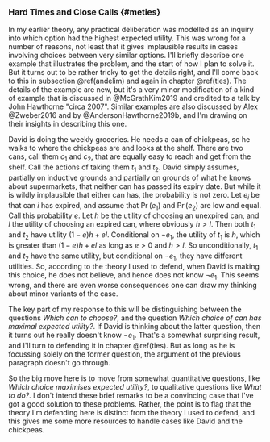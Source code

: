 ### Hard Times and Close Calls {#meties}

In my earlier theory, any practical deliberation was modelled as an inquiry into which option had the highest expected utility. This was wrong for a number of reasons, not least that it gives implausible results in cases involving choices between very similar options. I'll briefly describe one example that illustrates the problem, and the start of how I plan to solve it. But it turns out to be rather tricky to get the details right, and I'll come back to this in subsection \@ref(andelim) and again in chapter \@ref(ties). The details of the example are new, but it's a very minor modification of a kind of example that is discussed in @McGrathKim2019 and credited to a talk by John Hawthorne "circa 2007". Similar examples are also discussed by Alex @Zweber2016 and by @AndersonHawthorne2019b, and I'm drawing on their insights in describing this one.

David is doing the weekly groceries. He needs a can of chickpeas, so he walks to where the chickpeas are and looks at the shelf. There are two cans, call them $c_1$ and $c_2$, that are equally easy to reach and get from the shelf. Call the actions of taking them $t_1$ and $t_2$. David simply assumes, partially on inductive grounds and partially on grounds of what he knows about supermarkets, that neither can has passed its expiry date. But while it is wildly implausible that either can has, the probability is not zero. Let $e_i$ be that can $i$ has expired, and assume that $\Pr(e_1)$ and $\Pr(e_2)$ are low and equal. Call this probability $e$. Let $h$ be the utility of choosing an unexpired can, and $l$ the utility of choosing an expired can, where obviously $h > l$. Then both $t_1$ and $t_2$ have utility $(1-e)h + el$. Conditional on $\neg e_1$, the utility of $t_1$ is $h$, which is greater than $(1-e)h + el$ as long as $e > 0$ and $h > l$. So unconditionally, $t_1$ and $t_2$ have the same utility, but conditional on $\neg e_1$, they have different utilities. So, according to the theory I used to defend, when David is making this choice, he does not believe, and hence does not know $\neg e_1$. This seems wrong, and there are even worse consequences one can draw my thinking about minor variants of the case.

The key part of my response to this will be distinguishing between the questions _Which can to choose?_, and the question _Which choice of can has maximal expected utility?_. If David is thinking about the latter question, then it turns out he really doesn't know $\neg e_1$. That's a somewhat surprising result, and I'll turn to defending it in chapter \@ref(ties). But as long as he is focussing solely on the former question, the argument of the previous paragraph doesn't go through.

So the big move here is to move from somewhat quantitative questions, like _Which choice maximises expected utility?_, to qualitative questions like _What to do?_. I don't intend these brief remarks to be a convincing case that I've got a good solution to these problems. Rather, the point is to flag that the theory I'm defending here is distinct from the theory I used to defend, and this gives me some more resources to handle cases like David and the chickpeas.
